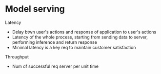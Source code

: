 # Model serving

Latency
* Delay btwn user's actions and response of application to user's actions
* Latency of the whole process, starting from sending data to server, performing inference and return response
* Minimal latency is a key req to maintain customer satisfaction

Throughput
* Num of successful req server per unit time

